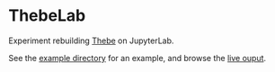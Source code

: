 # ThebeLab

Experiment rebuilding [Thebe](https://github.com/oreillymedia/thebe) on JupyterLab.

See the [example directory](example/) for an example, and browse the
[live ouput](https://nthiery.github.io/thebelab/example/).
